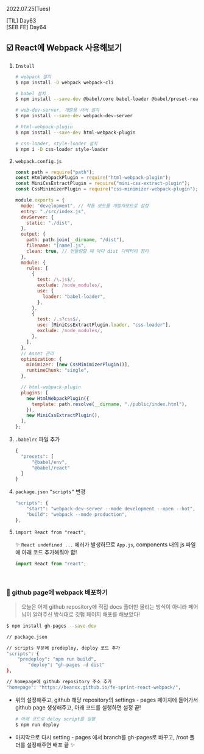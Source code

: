 2022.07.25(Tues)

[TIL] Day63 <br/>
[SEB FE] Day64

## ☑️ React에 Webpack 사용해보기

1. `Install`

   ```bash
   # webpack 설치
   $ npm install -D webpack webpack-cli

   # babel 설치
   $ npm install --save-dev @babel/core babel-loader @babel/preset-react @babel/preset-env

   # web-dev-server, 개발용 서버 설치
   $ npm install --save-dev webpack-dev-server

   # html-webpack-plugin
   $ npm install --save-dev html-webpack-plugin

   # css-loader, style-loader 설치
   $ npm i -D css-loader style-loader
   ```

2. `webpack.config.js`

   ```jsx
   const path = require("path");
   const HtmlWebpackPlugin = require("html-webpack-plugin");
   const MiniCssExtractPlugin = require("mini-css-extract-plugin");
   const CssMinimizerPlugin = require("css-minimizer-webpack-plugin");

   module.exports = {
     mode: "development", // 작동 모드를 개발자모드로 설정
     entry: "./src/index.js",
     devServer: {
       static: "./dist",
     },
     output: {
       path: path.join(__dirname, "/dist"),
       filename: "[name].js",
       clean: true, // 번들링할 때 마다 dist 디렉터리 정리
     },
     module: {
       rules: [
         {
           test: /\.js$/,
           exclude: /node_modules/,
           use: {
             loader: "babel-loader",
           },
         },
         {
           test: /.s?css$/,
           use: [MiniCssExtractPlugin.loader, "css-loader"],
           exclude: /node_modules/,
         },
       ],
     },
     // Asset 관리
     optimization: {
       minimizer: [new CssMinimizerPlugin()],
       runtimeChunk: "single",
     },

     // html-webpack-plugin
     plugins: [
       new HtmlWebpackPlugin({
         template: path.resolve(__dirname, "./public/index.html"),
       }),
       new MiniCssExtractPlugin(),
     ],
   };
   ```

3. `.babelrc` 파일 추가

   ```jsx
   {
     "presets": [
         "@babel/env",
         "@babel/react"
     ]
   }
   ```

4. `package.json` `”scripts”` 변경

   ```jsx
   "scripts": {
       "start": "webpack-dev-server --mode development --open --hot",
       "build": "webpack --mode production",
   },
   ```

5. `import React from "react";`

   ✨ `React undefined ...` 에러가 발생하므로 `App.js`, components 내의 js 파일에 아래 코드 추가해줘야 함!

   ```jsx
   import React from "react";
   ```

<br/>

### 📎 github page에 webpack 배포하기

> 오늘은 어제 github repository에 직접 docs 폴더만 올리는 방식이 아니라 페어님이 알려주신 방식대로 깃헙 페이지 배포를 해보았다!

```bash
$ npm install gh-pages --save-dev
```

```bash
// package.json

// scripts 부분에 predeploy, deploy 코드 추가
"scripts": {
    "predeploy": "npm run build",
		"deploy": "gh-pages -d dist"
},

// homepage에 github repository 주소 추가
"homepage": "https://beanxx.github.io/fe-sprint-react-webpack/",
```

- 위의 설정해주고, github 해당 repository의 settings - pages 페이지에 들어가서 github page 생성해주고, 아래 코드를 실행하면 설정 끝!
  ```bash
  # 아래 코드로 deloy script를 실행
  $ npm run deploy
  ```
- 마지막으로 다시 setting - pages 에서 branch를 gh-pages로 바꾸고, /root 폴더를 설정해주면 배포 끝 ✨
